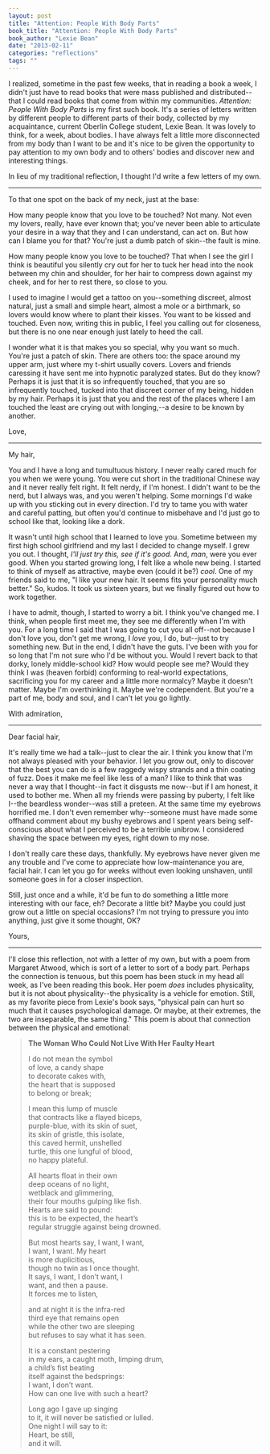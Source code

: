 ```yaml
---
layout: post
title: "Attention: People With Body Parts"
book_title: "Attention: People With Body Parts"
book_author: "Lexie Bean"
date: "2013-02-11"
categories: "reflections"
tags: ""
---
```


I realized, sometime in the past few weeks, that in reading a book a week, I didn't just have to read books that were mass published and distributed--that I could read books that come from within my communities. *Attention: People With Body Parts* is my first such book. It's a series of letters written by different people to different parts of their body, collected by my acquaintance, current Oberlin College student, Lexie Bean. It was lovely to think, for a week, about bodies. I have always felt a little more disconnected from my body than I want to be and it's nice to be given the opportunity to pay attention to my own body and to others' bodies and discover new and interesting things.

In lieu of my traditional reflection, I thought I'd write a few letters of my own.

* * *

To that one spot on the back of my neck, just at the base:

How many people know that you love to be touched? Not many. Not even my lovers, really, have ever known that; you've never been able to articulate your desire in a way that they and I can understand, can act on. But how can I blame you for that? You're just a dumb patch of skin--the fault is mine.

How many people know you love to be touched? That when I see the girl I think is beautiful you silently cry out for her to tuck her head into the nook between my chin and shoulder, for her hair to compress down against my cheek, and for her to rest there, so close to you.

I used to imagine I would get a tattoo on you--something discreet, almost natural, just a small and simple heart, almost a mole or a birthmark, so lovers would know where to plant their kisses. You want to be kissed and touched. Even now, writing this in public, I feel you calling out for closeness, but there is no one near enough just lately to heed the call.

I wonder what it is that makes you so special, why you want so much. You're just a patch of skin. There are others too: the space around my upper arm, just where my t-shirt usually covers. Lovers and friends caressing it have sent me into hypnotic paralyzed states. But do they know? Perhaps it is just that it is so infrequently touched, that you are so infrequently touched, tucked into that discreet corner of my being, hidden by my hair. Perhaps it is just that you and the rest of the places where I am touched the least are crying out with longing,--a desire to be known by another.

Love,

* * *

My hair,

You and I have a long and tumultuous history. I never really cared much for you when we were young. You were cut short in the traditional Chinese way and it never really felt right. It felt nerdy, if I'm honest. I didn't want to be the nerd, but I always was, and you weren't helping. Some mornings I'd wake up with you sticking out in every direction. I'd try to tame you with water and careful patting, but often you'd continue to misbehave and I'd just go to school like that, looking like a dork.

It wasn't until high school that I learned to love you. Sometime between my first high school girlfriend and my last I decided to change myself. I grew you out. I thought, *I'll just try this, see if it's good.* And, *man*, were you ever good. When you started growing long, I felt like a whole new being. I started to think of myself as attractive, maybe even (could it be?) *cool*. One of my friends said to me, "I like your new hair. It seems fits your personality much better." So, kudos. It took us sixteen years, but we finally figured out how to work together.

I have to admit, though, I started to worry a bit. I think you've changed me. I think, when people first meet me, they see me differently when I'm with you. For a long time I said that I was going to cut you all off--not because I don't love you, don't get me wrong, I *love* you, I do, but--just to try something new. But in the end, I didn't have the guts. I've been with you for so long that I'm not sure who I'd be without you. Would I revert back to that dorky, lonely middle-school kid? How would people see me? Would they think I was (heaven forbid) conforming to real-world expectations, sacrificing you for my career and a little more normalcy? Maybe it doesn't matter. Maybe I'm overthinking it. Maybe we're codependent. But you're a part of me, body and soul, and I can't let you go lightly.

With admiration,

* * *

Dear facial hair,

It's really time we had a talk--just to clear the air. I think you know that I'm not always pleased with your behavior. I let you grow out, only to discover that the best you can do is a few raggedy wispy strands and a thin coating of fuzz. Does it make me feel like less of a man? I like to think that was never a way that I thought--in fact it disgusts me now--but if I am honest, it used to bother me. When all my friends were passing by puberty, I felt like I--the beardless wonder--was still a preteen. At the same time my eyebrows horrified me. I don't even remember why--someone must have made some offhand comment about my bushy eyebrows and I spent years being self-conscious about what I perceived to be a terrible unibrow. I considered shaving the space between my eyes, right down to my nose.

I don't really care these days, thankfully. My eyebrows have never given me any trouble and I've come to appreciate how low-maintenance you are, facial hair. I can let you go for weeks without even looking unshaven, until someone goes in for a closer inspection.

Still, just once and a while, it'd be fun to do something a little more interesting with our face, eh? Decorate a little bit? Maybe you could just grow out a little on special occasions? I'm not trying to pressure you into anything, just give it some thought, OK?

Yours,

* * *

I'll close this reflection, not with a letter of my own, but with a poem from Margaret Atwood, which is sort of a letter to sort of a body part. Perhaps the connection is tenuous, but this poem has been stuck in my head all week, as I've been reading this book. Her poem *does* includes physicality, but it is not about physicality--the physicality is a vehicle for emotion. Still, as my favorite piece from Lexie's book says, "physical pain can hurt so much that it causes psychological damage. Or maybe, at their extremes, the two are inseparable, the same thing." This poem is about that connection between the physical and emotional:

> **The Woman Who Could Not Live With Her Faulty Heart**
> 
> I do not mean the symbol  
> of love, a candy shape  
> to decorate cakes with,  
> the heart that is supposed  
> to belong or break;  
>   
> I mean this lump of muscle  
> that contracts like a flayed biceps,  
> purple-blue, with its skin of suet,  
> its skin of gristle, this isolate,  
> this caved hermit, unshelled  
> turtle, this one lungful of blood,  
> no happy plateful.  
>   
> All hearts float in their own  
> deep oceans of no light,  
> wetblack and glimmering,  
> their four mouths gulping like fish.  
> Hearts are said to pound:  
> this is to be expected, the heart’s  
> regular struggle against being drowned.  
>   
> But most hearts say, I want, I want,  
> I want, I want. My heart  
> is more duplicitious,  
> though no twin as I once thought.  
> It says, I want, I don’t want, I  
> want, and then a pause.  
> It forces me to listen,  
>   
> and at night it is the infra-red  
> third eye that remains open  
> while the other two are sleeping  
> but refuses to say what it has seen.  
>   
> It is a constant pestering  
> in my ears, a caught moth, limping drum,  
> a child’s fist beating  
> itself against the bedsprings:  
> I want, I don’t want.  
> How can one live with such a heart?  
>   
> Long ago I gave up singing  
> to it, it will never be satisfied or lulled.  
> One night I will say to it:  
> Heart, be still,  
> and it will.  